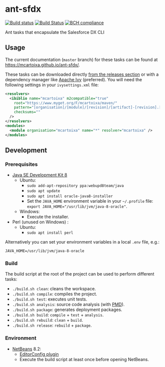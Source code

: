 # ant-sfdx
[![Build status](https://travis-ci.org/mcartoixa/ant-sfdx.svg?branch=master)](https://travis-ci.org/mcartoixa/ant-sfdx)
[![Build Status](https://dev.azure.com/mcartoixa/ant-sfdx/_apis/build/status/ant-sfdx-CI)](https://dev.azure.com/mcartoixa/ant-sfdx/_build/latest?definitionId=1)
[![BCH compliance](https://bettercodehub.com/edge/badge/mcartoixa/ant-sfdx?branch=master)](https://bettercodehub.com/)

Ant tasks that encapsulate the Salesforce DX CLI

## Usage

The current documentation (`master` branch) for these tasks can be found at https://mcartoixa.github.io/ant-sfdx/.

These tasks can be downloaded directly [from the releases section](https://github.com/mcartoixa/ant-sfdx/releases) or with
a dependency manager like [Apache Ivy](http://ant.apache.org/ivy/) (preferred). You will need the following settings in your
`ivysettings.xml` file:
```xml
<resolvers>
  <ibiblio name="mcartoixa" m2compatible="true"
    root="https://www.myget.org/F/mcartoixa/maven/"
    pattern="[organisation]/[module]/[revision]/[artifact]-[revision].[ext]"
    checksums=""
  />
</resolvers>
<modules>
  <module organisation="mcartoixa" name="*" resolver="mcartoixa" />
</modules>
```

## Development

### Prerequisites
* [Java SE Development Kit 8](http://www.oracle.com/technetwork/java/javase/downloads/jdk8-downloads-2133151.html)
  * Ubuntu:
    * `sudo add-apt-repository ppa:webupd8team/java`
    * `sudo apt update`
    * `sudo apt install oracle-java8-installer`
    * Set the `JAVA_HOME` environment variable in your `~/.profile` file: `export JAVA_HOME="/usr/lib/jvm/java-8-oracle"`.
  * Windows:
    * Execute the installer.
* Perl (unused on Windows) :
  * Ubuntu:
    * `sudo apt install perl`

Alternatively you can set your environment variables in a local `.env` file, e.g.:
```
JAVA_HOME=/usr/lib/jvm/java-8-oracle
```

### Build
The build script at the root of the project can be used to perform different tasks:
* `./build.sh clean`: cleans the workspace.
* `./build.sh compile`: compiles the project.
* `./build.sh test`: executes unit tests.
* `./build.sh analysis`: source code analysis (with [PMD](https://pmd.github.io/)).
* `./build.sh package`: generates deployment packages.
* `./build.sh build`: `compile` + `test` + `analysis`.
* `./build.sh rebuild`: `clean` + `build`.
* `./build.sh release`: `rebuild` + `package`.

### Environment
* [NetBeans](https://netbeans.org/downloads/) 8.2:
  * [EditorConfig plugin](https://github.com/welovecoding/editorconfig-netbeans)
  * Execute the build script at least once before opening NetBeans.
